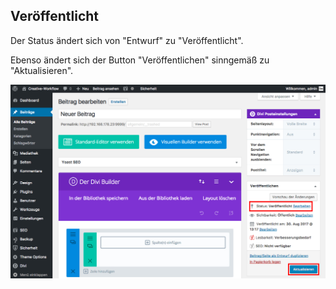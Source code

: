 ## Veröffentlicht

Der Status ändert sich von "Entwurf" zu "Veröffentlicht".

Ebenso ändert sich der Button "Veröffentlichen" sinngemäß zu "Aktualisieren".

![image](./assets/published.jpg)
